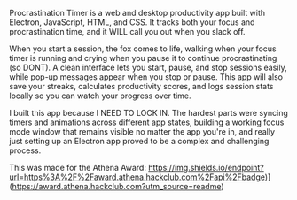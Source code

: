 Procrastination Timer is a web and desktop productivity app built with Electron, JavaScript, HTML, and CSS. It tracks both your focus and procrastination time, and it WILL call you out when you slack off.

When you start a session, the fox comes to life, walking when your focus timer is running and crying when you pause it to continue procrastinating (so DONT). A clean interface lets you start, pause, and stop sessions easily, while pop-up messages appear when you stop or pause. This app will also save your streaks, calculates productivity scores, and logs session stats locally so you can watch your progress over time.

I built this app because I NEED TO LOCK IN. The hardest parts were syncing timers and animations across different app states, building a working focus mode window that remains visible no matter the app you're in, and really just setting up an Electron app proved to be a complex and challenging process. 

This was made for the Athena Award: https://img.shields.io/endpoint?url=https%3A%2F%2Faward.athena.hackclub.com%2Fapi%2Fbadge)](https://award.athena.hackclub.com?utm_source=readme)
